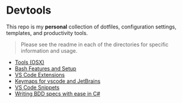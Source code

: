 # Devtools

This repo is my **personal** collection of dotfiles, configuration settings, templates, and productivity tools.

> Please see the readme in each of the directories for specific information and usage.

* [Tools (OSX)](tools.osx.md)
* [Bash Features and Setup](bash)
* [VS Code Extensions](vscode.extenions.sh)
* [Keymaps for vscode and JetBrains](keymaps)
* [VS Code Snippets](templates/vscode.md)
* [Writing BDD specs with ease in C#](autohotkey)
